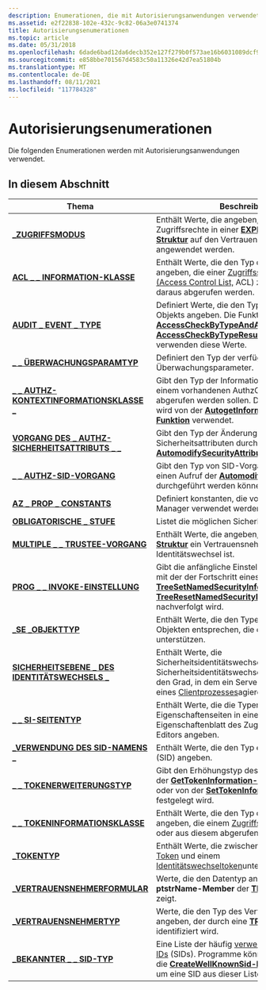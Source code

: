 ```yaml
---
description: Enumerationen, die mit Autorisierungsanwendungen verwendet werden.
ms.assetid: e2f22838-102e-432c-9c82-06a3e0741374
title: Autorisierungsenumerationen
ms.topic: article
ms.date: 05/31/2018
ms.openlocfilehash: 6dade6bad12da6decb352e127f279b0f573ae16b6031089dcf92b51fde3813da
ms.sourcegitcommit: e858bbe701567d4583c50a11326e42d7ea51804b
ms.translationtype: MT
ms.contentlocale: de-DE
ms.lasthandoff: 08/11/2021
ms.locfileid: "117784328"
---
```

# <a name="authorization-enumerations"></a>Autorisierungsenumerationen

Die folgenden Enumerationen werden mit Autorisierungsanwendungen verwendet.

## <a name="in-this-section"></a>In diesem Abschnitt



| Thema                                                                                          | Beschreibung                                                                                                                                                                                                                                                                           |
|------------------------------------------------------------------------------------------------|---------------------------------------------------------------------------------------------------------------------------------------------------------------------------------------------------------------------------------------------------------------------------------------|
| [**\_ZUGRIFFSMODUS**](/windows/win32/api/accctrl/ne-accctrl-access_mode)<br/>                                                 | Enthält Werte, die angeben, wie die Zugriffsrechte in einer [**EXPLICIT \_ ACCESS-Struktur**](/windows/desktop/api/AccCtrl/ns-accctrl-explicit_access_a) auf den Vertrauensnehmer angewendet werden.<br/>                                                                                                                                      |
| [**ACL \_ \_ INFORMATION-KLASSE**](/windows/desktop/api/Winnt/ne-winnt-acl_information_class)<br/>                            | Enthält Werte, die den Typ der Informationen angeben, die einer [Zugriffssteuerungsliste (Access Control List,](/windows/desktop/SecGloss/a-gly) ACL) zugewiesen oder daraus abgerufen werden.<br/>                                                               |
| [**AUDIT \_ EVENT \_ TYPE**](/windows/desktop/api/Winnt/ne-winnt-audit_event_type)<br/>                                      | Definiert Werte, die den Typ des überwachten Objekts angeben. Die Funktionen [**AccessCheckByTypeAndAuditAlarm**](/windows/desktop/api/Winbase/nf-winbase-accesscheckbytypeandauditalarma) und [**AccessCheckByTypeResultListAndAuditAlarm**](/windows/desktop/api/Winbase/nf-winbase-accesscheckbytyperesultlistandauditalarma) verwenden diese Werte.<br/>   |
| [**\_ \_ ÜBERWACHUNGSPARAMTYP**](/windows/desktop/api/Adtgen/ne-adtgen-audit_param_type)<br/>                                      | Definiert den Typ der verfügbaren Überwachungsparameter.<br/>                                                                                                                                                                                                                   |
| [**\_ \_ AUTHZ-KONTEXTINFORMATIONSKLASSE \_**](/windows/desktop/api/Authz/ne-authz-authz_context_information_class)<br/>       | Gibt den Typ der Informationen an, die aus einem vorhandenen AuthzClientContext abgerufen werden sollen. Diese Enumeration wird von der [**AutogetInformationFromContext-Funktion**](/windows/desktop/api/Authz/nf-authz-authzgetinformationfromcontext) verwendet.<br/>                                                                  |
| [**VORGANG DES \_ AUTHZ-SICHERHEITSATTRIBUTS \_ \_**](/windows/desktop/api/Authz/ne-authz-authz_security_attribute_operation)<br/> | Gibt den Typ der Änderung an Sicherheitsattributen durch einen Aufruf der [**AutomodifySecurityAttributes-Funktion**](/windows/desktop/api/Authz/nf-authz-authzmodifysecurityattributes) an.<br/>                                                                                                     |
| [**\_ \_ AUTHZ-SID-VORGANG**](/windows/desktop/api/Authz/ne-authz-authz_sid_operation)<br/>                                | Gibt den Typ von SID-Vorgängen an, die durch einen Aufruf der [**AutomodifySids-Funktion**](/windows/desktop/api/Authz/nf-authz-authzmodifysids) durchgeführt werden können.<br/>                                                                                                                                                |
| [**AZ \_ PROP \_ CONSTANTS**](/windows/win32/api/azroles/ne-azroles-az_prop_constants)<br/>                                    | Definiert konstanten, die vom Autorisierungs-Manager verwendet werden.<br/>                                                                                                                                                                                                                           |
| [**OBLIGATORISCHE \_ STUFE**](/windows/desktop/api/Winnt/ne-winnt-mandatory_level)<br/>                                         | Listet die möglichen Sicherheitsstufen auf.<br/>                                                                                                                                                                                                                                        |
| [**MULTIPLE \_ \_ TRUSTEE-VORGANG**](/windows/desktop/api/AccCtrl/ne-accctrl-multiple_trustee_operation)<br/>                  | Enthält Werte, die angeben, ob eine [**TRUSTEE-Struktur**](/windows/desktop/api/AccCtrl/ns-accctrl-trustee_a) ein Vertrauensnehmer für Identitätswechsel ist.<br/>                                                                                                                                                                  |
| [**PROG \_ \_ INVOKE-EINSTELLUNG**](/windows/win32/api/accctrl/ne-accctrl-prog_invoke_setting)<br/>                                | Gibt die anfängliche Einstellung der Funktion an, mit der der Fortschritt eines Aufrufs der [**TreeSetNamedSecurityInfo-**](/windows/desktop/api/Aclapi/nf-aclapi-treesetnamedsecurityinfoa) oder [**TreeResetNamedSecurityInfo-Funktion**](/windows/desktop/api/Aclapi/nf-aclapi-treeresetnamedsecurityinfoa) nachverfolgt wird.<br/>                                       |
| [**\_SE \_OBJEKTTYP**](/windows/desktop/api/AccCtrl/ne-accctrl-se_object_type)<br/>                                          | Enthält Werte, die den Typen von Windows-Objekten entsprechen, die die Sicherheit unterstützen.<br/>                                                                                                                                                                                     |
| [**SICHERHEITSEBENE \_ DES IDENTITÄTSWECHSELS \_**](/windows/desktop/api/Winnt/ne-winnt-security_impersonation_level)<br/>              | Enthält Werte, die Sicherheitsidentitätswechselebenen angeben. Sicherheitsidentitätswechselebenen bestimmen den Grad, in dem ein Serverprozess im Namen eines [Clientprozesses](/windows/desktop/SecGloss/p-gly)agieren kann.<br/>                                 |
| [**\_ \_ SI-SEITENTYP**](/windows/desktop/api/Aclui/ne-aclui-si_page_type)<br/>                                              | Enthält Werte, die die Typen von Eigenschaftenseiten in einem Eigenschaftenblatt des Zugriffssteuerungs-Editors angeben.<br/>                                                                                                                                                                      |
| [**\_VERWENDUNG DES SID-NAMENS \_**](/windows/desktop/api/Winnt/ne-winnt-sid_name_use)<br/>                                              | Enthält Werte, die den Typ einer [Sicherheits-ID](/windows/desktop/SecGloss/s-gly) (SID) angeben.<br/>                                                                                                                |
| [**\_ \_ TOKENERWEITERUNGSTYP**](/windows/desktop/api/Winnt/ne-winnt-token_elevation_type)<br/>                             | Gibt den Erhöhungstyp des Tokens an, das von der [**GetTokenInformation-Funktion**](/windows/win32/api/securitybaseapi/nf-securitybaseapi-gettokeninformation) abgefragt oder von der [**SetTokenInformation-Funktion**](/windows/win32/api/securitybaseapi/nf-securitybaseapi-settokeninformation) festgelegt wird.<br/>                                                                          |
| [**\_ \_ TOKENINFORMATIONSKLASSE**](/windows/desktop/api/Winnt/ne-winnt-token_information_class)<br/>                        | Enthält Werte, die den Typ der Informationen angeben, die einem [Zugriffstoken](/windows/desktop/SecGloss/a-gly)zugewiesen oder aus diesem abgerufen werden.<br/>                                                                                          |
| [**\_TOKENTYP**](/windows/desktop/api/Winnt/ne-winnt-token_type)<br/>                                                   | Enthält Werte, die zwischen einem [primären Token](/windows/desktop/SecGloss/p-gly) und einem [Identitätswechseltoken](/windows/desktop/SecGloss/i-gly)unterscheiden.<br/>                     |
| [**\_VERTRAUENSNEHMERFORMULAR**](/windows/desktop/api/AccCtrl/ne-accctrl-trustee_form)<br/>                                               | Werte, die den Datentyp angeben, auf den der **ptstrName-Member** der [**TRUSTEE-Struktur**](/windows/desktop/api/AccCtrl/ns-accctrl-trustee_a) zeigt.<br/>                                                                                                                                                  |
| [**\_VERTRAUENSNEHMERTYP**](/windows/desktop/api/AccCtrl/ne-accctrl-trustee_type)<br/>                                               | Werte, die den Typ des Vertrauensnehmers angeben, der durch eine [**TRUSTEE-Struktur**](/windows/desktop/api/AccCtrl/ns-accctrl-trustee_a) identifiziert wird.<br/>                                                                                                                                                                             |
| [**\_BEKANNTER \_ \_ SID-TYP**](/windows/desktop/api/Winnt/ne-winnt-well_known_sid_type)<br/>                               | Eine Liste der häufig [verwendeten Sicherheits-IDs](/windows/desktop/SecGloss/s-gly) (SIDs). Programme können diese Werte an die [**CreateWellKnownSid-Funktion**](/windows/win32/api/securitybaseapi/nf-securitybaseapi-createwellknownsid) übergeben, um eine SID aus dieser Liste zu erstellen.<br/> |



 

 

